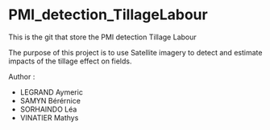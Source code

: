# PMI_detection_TillageLabour
This is the git that store the PMI detection Tillage Labour

The purpose of this project is to use Satellite imagery to detect and estimate impacts of the tillage effect on fields.

Author :
- LEGRAND Aymeric
- SAMYN Bérérnice
- SORHAINDO Léa
- VINATIER Mathys
